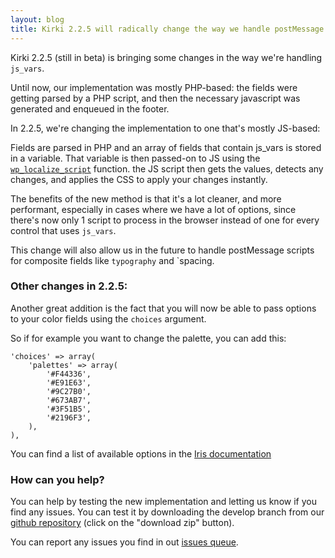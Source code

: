 ```yaml
---
layout: blog
title: Kirki 2.2.5 will radically change the way we handle postMessage scripts
---
```


Kirki 2.2.5 (still in beta) is bringing some changes in the way we're handling `js_vars`.

Until now, our implementation was mostly PHP-based: the fields were getting parsed by a PHP script, and then the necessary javascript was generated and enqueued in the footer.

In 2.2.5, we're changing the implementation to one that's mostly JS-based:

Fields are parsed in PHP and an array of fields that contain js_vars is stored in a variable.
That variable is then passed-on to JS using the [`wp_localize_script`](https://codex.wordpress.org/Function_Reference/wp_localize_script) function. the JS script then gets the values, detects any changes, and applies the CSS to apply your changes instantly.

The benefits of the new method is that it's a lot cleaner, and more performant, especially in cases where we have a lot of options, since there's now only 1 script to process in the browser instead of one for every control that uses `js_vars`.

This change will also allow us in the future to handle postMessage scripts for composite fields like `typography` and `spacing.

### Other changes in 2.2.5:

Another great addition is the fact that you will now be able to pass options to your color fields using the `choices` argument.

So if for example you want to change the palette, you can add this:

```
'choices' => array(
	'palettes' => array(
		'#F44336',
		'#E91E63',
		'#9C27B0',
		'#673AB7',
		'#3F51B5',
		'#2196F3',
	),
),
```

You can find a list of available options in the [Iris documentation](http://automattic.github.io/Iris/#options)

### How can you help?

You can help by testing the new implementation and letting us know if you find any issues.
You can test it by downloading the develop branch from our [github repository](https://github.com/aristath/kirki/tree/develop) (click on the "download zip" button).

You can report any issues you find in out [issues queue](https://github.com/aristath/kirki/issues).
